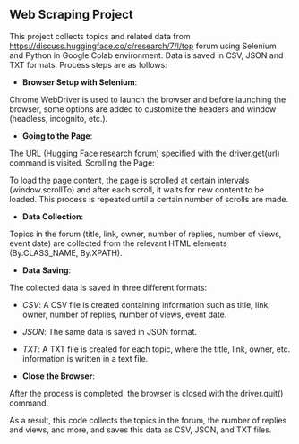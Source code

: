 ## Web Scraping Project

This project collects topics and related data from https://discuss.huggingface.co/c/research/7/l/top forum using Selenium and Python in Google Colab environment. Data is saved in CSV, JSON and TXT formats. Process steps are as follows:

- **Browser Setup with Selenium**:

Chrome WebDriver is used to launch the browser and before launching the browser, some options are added to customize the headers and window (headless, incognito, etc.).
- **Going to the Page**:

The URL (Hugging Face research forum) specified with the driver.get(url) command is visited.
Scrolling the Page:

To load the page content, the page is scrolled at certain intervals (window.scrollTo) and after each scroll, it waits for new content to be loaded. This process is repeated until a certain number of scrolls are made.
- **Data Collection**:

Topics in the forum (title, link, owner, number of replies, number of views, event date) are collected from the relevant HTML elements (By.CLASS_NAME, By.XPATH).

- **Data Saving**:

The collected data is saved in three different formats:

- *CSV*: A CSV file is created containing information such as title, link, owner, number of replies, number of views, event date.

- *JSON*: The same data is saved in JSON format.

- *TXT*: A TXT file is created for each topic, where the title, link, owner, etc. information is written in a text file.

- **Close the Browser**:

After the process is completed, the browser is closed with the driver.quit() command.

As a result, this code collects the topics in the forum, the number of replies and views, and more, and saves this data as CSV, JSON, and TXT files.
